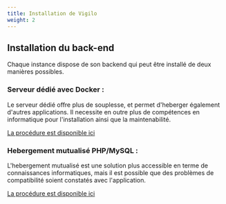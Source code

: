 ```yaml
---
title: Installation de Vigilo
weight: 2
---
```


## Installation du back-end

Chaque instance dispose de son backend qui peut être installé de deux manières possibles.

### Serveur dédié avec Docker :

Le serveur dédié offre plus de souplesse, et permet d'heberger également d'autres applications.
Il necessite en outre plus de compétences en informatique pour l'installation ainsi que la maintenabilité.

[La procédure est disponible ici](/fr/documentation/installation/installation_dedie/)

### Hebergement mutualisé PHP/MySQL :

L'hebergement mutualisé est une solution plus accessible en terme de connaissances informatiques, mais il est possible que des problèmes de compatibilité soient constatés avec l'application.

[La procédure est disponible ici](/fr/documentation/installation/installation_mutualise/)

